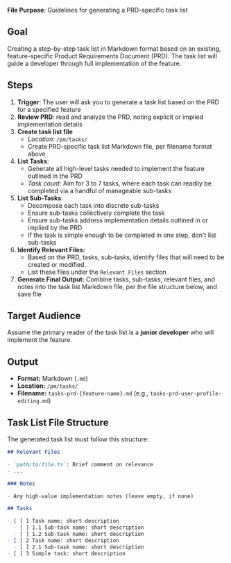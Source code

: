 **File Purpose**: Guidelines for generating a PRD-specific task list

## Goal

Creating a step-by-step task list in Markdown format based on an existing, feature-specific Product Requirements Document (PRD). The task list will guide a developer through full implementation of the feature.

## Steps

1. **Trigger**: The user will ask you to generate a task list based on the PRD for a specified feature
2. **Review PRD**: read and analyze the PRD, noting explicit or implied implementation details
3. **Create task list file**
    - *Location*: `/pm/tasks/`
    - Create PRD-specific task list Markdown file, per filename format above
4. **List Tasks**:
    - Generate all high-level tasks needed to implement the feature outlined in the PRD
    - *Task count*: Aim for 3 to 7 tasks, where each task can readily be completed via a handful of manageable sub-tasks
5. **List Sub-Tasks**: 
    - Decompose each task into discrete sub-tasks
    - Ensure sub-tasks collectively complete the task
    - Ensure sub-tasks address implementation details outlined in or implied by the PRD
    - If the task is simple enough to be completed in one step, don't list sub-tasks
6. **Identify Relevant Files:**
    - Based on the PRD, tasks, sub-tasks, identify files that will need to be created or modified.
    - List these files under the `Relevant Files` section
7. **Generate Final Output:** Combine tasks, sub-tasks, relevant files, and notes into the task list Markdown file, per the file structure below, and save file

## Target Audience

Assume the primary reader of the task list is a **junior developer** who will implement the feature.

## Output

- **Format:** Markdown (`.md`)
- **Location:** `/pm/tasks/`
- **Filename:** `tasks-prd-{feature-name}.md` (e.g., `tasks-prd-user-profile-editing.md`)

## Task List File Structure

The generated task list must follow this structure:

```markdown
## Relevant Files

- `path/to/file.ts`: Brief comment on relevance
- ...

### Notes

- Any high-value implementation notes (leave empty, if none)

## Tasks

- [ ] 1 Task name: short description
  - [ ] 1.1 Sub-task name: short description
  - [ ] 1.2 Sub-task name: short description
- [ ] 2 Task name: short description
  - [ ] 2.1 Sub-task name: short description
- [ ] 3 Simple task: short description
```
